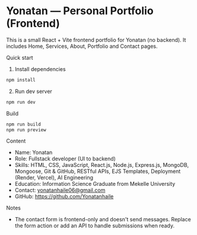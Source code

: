 # Yonatan — Personal Portfolio (Frontend)

This is a small React + Vite frontend portfolio for Yonatan (no backend). It includes Home, Services, About, Portfolio and Contact pages.

Quick start

1. Install dependencies

```bash
npm install
```

2. Run dev server

```bash
npm run dev
```

Build

```bash
npm run build
npm run preview
```

Content

- Name: Yonatan
- Role: Fullstack developer (UI to backend)
- Skills: HTML, CSS, JavaScript, React.js, Node.js, Express.js, MongoDB, Mongoose, Git & GitHub, RESTful APIs, EJS Templates, Deployment (Render, Vercel), AI Engineering
- Education: Information Science Graduate from Mekelle University
- Contact: yonatanhaile06@gmail.com
- GitHub: https://github.com/Yonatanhaile

Notes

- The contact form is frontend-only and doesn't send messages. Replace the form action or add an API to handle submissions when ready.
